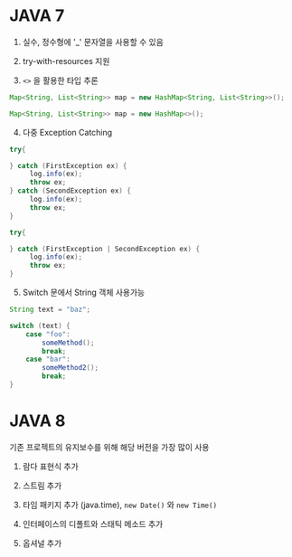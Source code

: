 # JAVA 7

1. 실수, 정수형에 '_' 문자열을 사용할 수 있음

2. try-with-resources 지원

3. `<>` 을 활용한 타입 추론

```java
Map<String, List<String>> map = new HashMap<String, List<String>>();
```

```java
Map<String, List<String>> map = new HashMap<>();
```

4. 다중 Exception Catching

```java
try{

} catch (FirstException ex) {
     log.info(ex);
     throw ex;
} catch (SecondException ex) {
     log.info(ex);
     throw ex;
}
```

```java
try{

} catch (FirstException | SecondException ex) {
     log.info(ex);
     throw ex;
}
```

5. Switch 문에서 String 객체 사용가능

```java
String text = "baz";

switch (text) {
    case "foo":
        someMethod();
        break;
    case "bar":
        someMethod2();
        break;
}
```

# JAVA 8

기존 프로젝트의 유지보수를 위해 해당 버전을 가장 많이 사용

1. 람다 표현식 추가

2. 스트림 추가

3. 타임 패키지 추가 (java.time), `new Date()` 와 `new Time()`

4. 인터페이스의 디폴트와 스태틱 메소드 추가

5. 옵셔널 추가